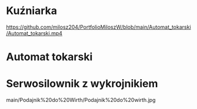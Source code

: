 # Kuźniarka

https://github.com/milosz204/PortfolioMiloszW/blob/main/Automat_tokarski/Automat_tokarski.mp4

# Automat tokarski

# Serwosilownik z wykrojnikiem

main/Podajnik%20do%20Wirth/Podajnik%20do%20wirth.jpg
